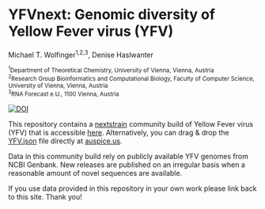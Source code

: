 # YFVnext: Genomic diversity of Yellow Fever virus (YFV)

Michael T. Wolfinger<sup>1,2,3</sup>, Denise Haslwanter

<sub><sup>1</sup>Department of Theoretical Chemistry, University of Vienna, Vienna, Austria</sub><br/>
<sub><sup>2</sup>Research Group Bioinformatics and Computational Biology, Faculty of Computer Science, University of Vienna, Vienna, Austria</sub><br/>
<sup><sup>3</sup>RNA Forecast e.U., 1100 Vienna, Austria</sub><br/>

[![DOI](https://zenodo.org/badge/DOI/10.5281/zenodo.7785411.svg)](https://doi.org/10.5281/zenodo.7785411)


This repository contains a [nextstrain](https://nextstrain.org) community build of Yellow Fever virus (YFV) that is accessible [here](https://nextstrain.org/groups/ViennaRNA/YFVext). Alternatively, you can drag & drop the [YFV.json](auspice/YFV.json) file directly at [auspice.us](https://auspice.us).

Data in this community build rely on publicly available YFV genomes from NCBI Genbank. New releases are published on an irregular basis when a reasonable amount of novel sequences are available.

If you use data provided in this repository in your own work please link back to this site. Thank you!
